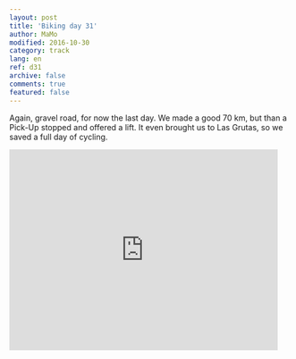 ```yaml
---   
layout: post 
title: 'Biking day 31'  
author: MaMo 
modified: 2016-10-30
category: track 
lang: en 
ref: d31
archive: false 
comments: true 
featured: false 
--- 
```


 Again, gravel road, for now the last day. We made a good 70 km, but than a Pick-Up stopped and offered a lift. It even brought us to Las Grutas, so we saved a full day of cycling. 

<iframe width='480' height='360' src='http://track-kit.net/maps_s3/?v=embed&track=231943  
.gpx' frameborder='0' allowfullscreen></iframe>